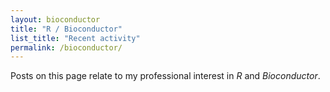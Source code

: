 ```yaml
---
layout: bioconductor
title: "R / Bioconductor"
list_title: "Recent activity"
permalink: /bioconductor/
---
```


Posts on this page relate to my professional interest in *R* and
*Bioconductor*.

